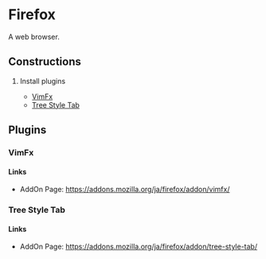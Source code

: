 # Firefox

A web browser.

## Constructions

1. Install plugins

    * [VimFx](#vimfx)
    * [Tree Style Tab](#tree-style-tab)

## Plugins

### VimFx

#### Links

* AddOn Page: https://addons.mozilla.org/ja/firefox/addon/vimfx/

### Tree Style Tab

#### Links

* AddOn Page: https://addons.mozilla.org/ja/firefox/addon/tree-style-tab/
